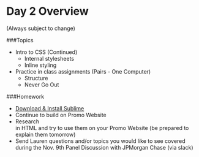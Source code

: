 # Day 2 Overview

(Always subject to change)

###Topics
   
- Intro to CSS (Continued)
  - Internal stylesheets
  - Inline styling
- Practice in class assignments (Pairs - One Computer)
  - Structure
  - Never Go Out

###Homework
- [Download & Install Sublime](https://www.sublimetext.com/3)
- Continue to build on Promo Website
- Research <div></div> in HTML and try to use them on your Promo Website (be prepared to explain them tomorrow)
- Send Lauren questions and/or topics you would like to see covered during the Nov. 9th Panel Discussion with JPMorgan Chase (via slack)